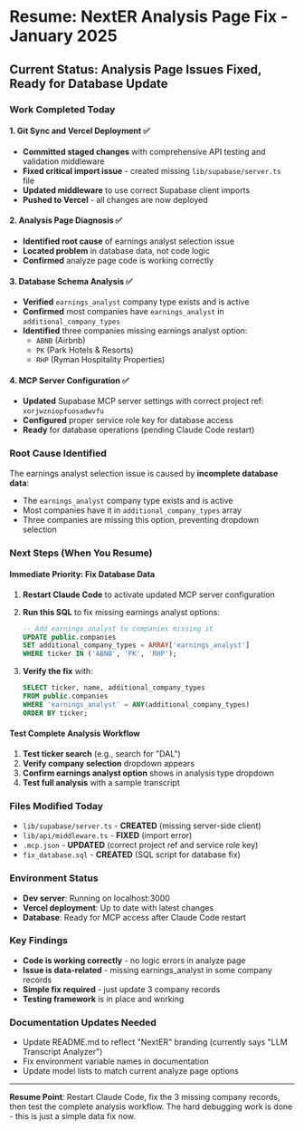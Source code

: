 # Resume: NextER Analysis Page Fix - January 2025

## Current Status: Analysis Page Issues Fixed, Ready for Database Update

### Work Completed Today

#### 1. Git Sync and Vercel Deployment ✅
- **Committed staged changes** with comprehensive API testing and validation middleware
- **Fixed critical import issue** - created missing `lib/supabase/server.ts` file
- **Updated middleware** to use correct Supabase client imports
- **Pushed to Vercel** - all changes are now deployed

#### 2. Analysis Page Diagnosis ✅
- **Identified root cause** of earnings analyst selection issue
- **Located problem** in database data, not code logic
- **Confirmed** analyze page code is working correctly

#### 3. Database Schema Analysis ✅
- **Verified** `earnings_analyst` company type exists and is active
- **Confirmed** most companies have `earnings_analyst` in `additional_company_types`
- **Identified** three companies missing earnings analyst option:
  - `ABNB` (Airbnb)
  - `PK` (Park Hotels & Resorts) 
  - `RHP` (Ryman Hospitality Properties)

#### 4. MCP Server Configuration ✅
- **Updated** Supabase MCP server settings with correct project ref: `xorjwzniopfuosadwvfu`
- **Configured** proper service role key for database access
- **Ready** for database operations (pending Claude Code restart)

### Root Cause Identified

The earnings analyst selection issue is caused by **incomplete database data**:
- The `earnings_analyst` company type exists and is active
- Most companies have it in `additional_company_types` array
- Three companies are missing this option, preventing dropdown selection

### Next Steps (When You Resume)

#### Immediate Priority: Fix Database Data
1. **Restart Claude Code** to activate updated MCP server configuration
2. **Run this SQL** to fix missing earnings analyst options:
   ```sql
   -- Add earnings_analyst to companies missing it
   UPDATE public.companies 
   SET additional_company_types = ARRAY['earnings_analyst']
   WHERE ticker IN ('ABNB', 'PK', 'RHP');
   ```

3. **Verify the fix** with:
   ```sql
   SELECT ticker, name, additional_company_types 
   FROM public.companies 
   WHERE 'earnings_analyst' = ANY(additional_company_types)
   ORDER BY ticker;
   ```

#### Test Complete Analysis Workflow
1. **Test ticker search** (e.g., search for "DAL")
2. **Verify company selection** dropdown appears
3. **Confirm earnings analyst option** shows in analysis type dropdown
4. **Test full analysis** with a sample transcript

### Files Modified Today
- `lib/supabase/server.ts` - **CREATED** (missing server-side client)
- `lib/api/middleware.ts` - **FIXED** (import error)
- `.mcp.json` - **UPDATED** (correct project ref and service role key)
- `fix_database.sql` - **CREATED** (SQL script for database fix)

### Environment Status
- **Dev server**: Running on localhost:3000
- **Vercel deployment**: Up to date with latest changes
- **Database**: Ready for MCP access after Claude Code restart

### Key Findings
- **Code is working correctly** - no logic errors in analyze page
- **Issue is data-related** - missing earnings_analyst in some company records
- **Simple fix required** - just update 3 company records
- **Testing framework** is in place and working

### Documentation Updates Needed
- Update README.md to reflect "NextER" branding (currently says "LLM Transcript Analyzer")
- Fix environment variable names in documentation
- Update model lists to match current analyze page options

---

**Resume Point**: Restart Claude Code, fix the 3 missing company records, then test the complete analysis workflow. The hard debugging work is done - this is just a simple data fix now.